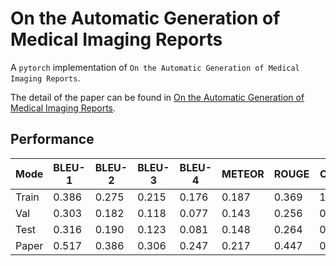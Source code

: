 # On the Automatic Generation of Medical Imaging Reports
 A `pytorch` implementation of `On the Automatic Generation of Medical Imaging Reports`.

The detail of the paper can be found in [On the Automatic Generation of Medical Imaging Reports](https://arxiv.org/abs/1711.08195).


## Performance

| Mode | BLEU-1 | BLEU-2 | BLEU-3 | BLEU-4 | METEOR | ROUGE | CIDEr |
| --- | --- | --- | --- | --- | --- | --- | --- |
| Train | 0.386 | 0.275 | 0.215 | 0.176 | 0.187 | 0.369 | 1.075 |
| Val | 0.303 | 0.182 | 0.118 | 0.077 | 0.143 | 0.256 | 0.214 |
| Test | 0.316 | 0.190 | 0.123 | 0.081 | 0.148 | 0.264 | 0.221 |
| Paper | 0.517 | 0.386 | 0.306 | 0.247 | 0.217 | 0.447 | 0.327 |



